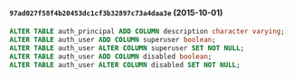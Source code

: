 #### `97ad027f58f4b20453dc1cf3b32897c73a4daa3e` (2015-10-01)

```sql
ALTER TABLE auth_principal ADD COLUMN description character varying;
ALTER TABLE auth_user ADD COLUMN superuser boolean;
ALTER TABLE auth_user ALTER COLUMN superuser SET NOT NULL;
ALTER TABLE auth_user ADD COLUMN disabled boolean;
ALTER TABLE auth_user ALTER COLUMN disabled SET NOT NULL;
```